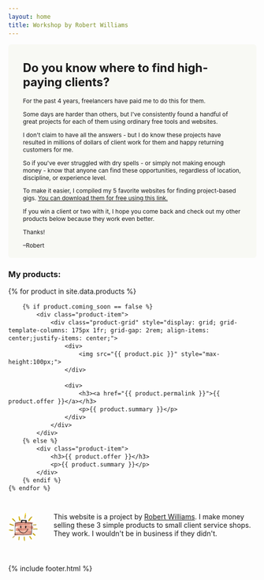 ```yaml
---
layout: home
title: Workshop by Robert Williams
---
```


<div class="page" markdown="1">

<div class="optin-box" markdown="1" style="padding: .01em 2.5em .5em; margin: 1em 0; border-radius: 6px; background-color: #f8f9f4; font-size: 85%;">
		
# Do you know where to find high-paying clients?

For the past 4 years, freelancers have paid me to do this for them.

Some days are harder than others, but I've consistently found a handful of great projects for each of them using ordinary free tools and websites.

I don't claim to have all the answers - but I do know these projects have resulted in millions of dollars of client work for them and happy returning customers for me.

So if you've ever struggled with dry spells - or simply not making enough money - know that anyone can find these opportunities, regardless of location, discipline, or experience level.

To make it easier, I compiled my 5 favorite websites for finding project-based gigs. <a href="https://gum.co/PgSbF">You can download them for free using this link.</a>

If you win a client or two with it, I hope you come back and check out my other products below because they work even better.

Thanks!
 
–Robert

</div>

### My products:

<div class="product-list">
	{% for product in site.data.products %}
	
		{% if product.coming_soon == false %}
			<div class="product-item">
				<div class="product-grid" style="display: grid; grid-template-columns: 175px 1fr; grid-gap: 2rem; align-items: center;justify-items: center;">
					<div>
						<img src="{{ product.pic }}" style="max-height:100px;">
					</div>
				
					<div>
						<h3><a href="{{ product.permalink }}">{{ product.offer }}</a></h3>
						<p>{{ product.summary }}</p>
					</div>
				</div>
			</div>
		{% else %}
			<div class="product-item">
				<h3>{{ product.offer }}</h3>
				<p>{{ product.summary }}</p>
			</div>
		{% endif %}
	{% endfor %}
</div>

<div class="bio" style="display: grid; grid-template-columns: 60px 1fr; padding: 2em 0; 
grid-column-gap: 2rem;">
	<div>
		<img src="/images/yay.png" style="max-width:60px; border-radius: 60px;">
	</div>
	<div>
This website is a project by <a href="http://twitter.com/clientgiantrob">Robert Williams</a>. I make money selling these 3 simple products to small client service shops. They work. I wouldn't be in business if they didn't.
	</div>
</div>

{% include footer.html %}
</div>
